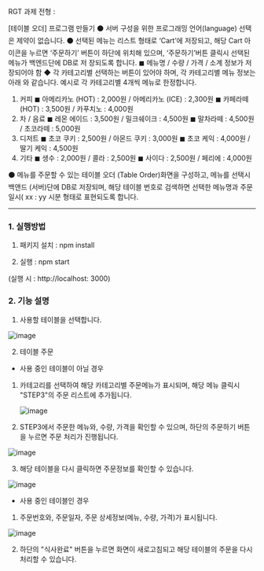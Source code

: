 RGT 과제 전형 : 

[테이블 오더] 프로그램 만들기
⚫ 서버 구성을 위한 프로그래밍 언어(language) 선택은 제약이 없습니다.
⚫ 선택된 메뉴는 리스트 형태로 ‘Cart’에 저장되고, 해당 Cart 아이콘을 누르면 ‘주문하기’
버튼이 하단에 위치해 있으며, ‘주문하기’버튼 클릭시 선택된 메뉴가 백엔드단에 DB로 저
장되도록 합니다.
◼ 메뉴명 / 수량 / 가격 / 소계 정보가 저장되어야 함
◆ 각 카테고리별 선택하는 버튼이 있어야 하며, 각 카테고리별 메뉴 정보는 아래
와 같습니다. 예시로 각 카테고리별 4개씩 메뉴로 한정합니다.
1) 커피
◼ 아메리카노 (HOT) : 2,000원 / 아메리카노 (ICE) : 2,300원
◼ 카페라떼 (HOT) : 3,500원 / 카푸치노 : 4,000원
2) 차 / 음료
◼ 레몬 에이드 : 3,500원 / 밀크쉐이크 : 4,500원
◼ 말차라떼 : 4,500원 / 초코라떼 : 5,000원
3) 디저트
◼ 초코 쿠키 : 2,500원 / 아몬드 쿠키 : 3,000원
◼ 초코 케익 : 4,000원 / 딸기 케익 : 4,500원
4) 기타
◼ 생수 : 2,000원 / 콜라 : 2,500원
◼ 사이다 : 2,500원 / 페리에 : 4,000원

⚫ 메뉴를 주문할 수 있는 테이블 오더 (Table Order)화면을 구성하고, 메뉴를 선택시 백앤드
(서버)단에 DB로 저장되며, 해당 테이블 번호로 검색하면 선택한 메뉴명과 주문일시( xx :
yy 시분 형태로 표현되도록 합니다.

---------------------------------


### 1. 실행방법

1. 패키지 설치 : npm install 

2. 실행 : npm start

(실행 시 : http://localhost: 3000)

### 2. 기능 설명

1. 사용할 테이블을 선택합니다.

![image](https://user-images.githubusercontent.com/103189961/230841200-33e8fffc-7667-4630-a6ae-ca7c95c9da33.png)


2. 테이블 주문

* 사용 중인 테이블이 아닐 경우

1) 카테고리를 선택하여 해당 카테고리별 주문메뉴가 표시되며, 해당 메뉴 클릭시 "STEP3"의 주문 리스트에 추가됩니다.

   ![image](https://user-images.githubusercontent.com/103189961/230839200-33be3fd5-5a6f-4396-9b1c-030b77d2fd42.png)

2) STEP3에서 주문한 메뉴와, 수량, 가격을 확인할 수 있으며, 하단의 주문하기 버튼을 누르면 주문 처리가 진행됩니다.
 
![image](https://user-images.githubusercontent.com/103189961/230839859-53567046-5e75-49e6-8d7d-c71336dba47a.png)

3) 해당 테이블을 다시 클릭하면 주문정보를 확인할 수 있습니다.

![image](https://user-images.githubusercontent.com/103189961/230887557-3fdaac46-e603-4f9d-a52b-d336213f3d9f.png)


* 사용 중인 테이블인 경우

1) 주문번호와, 주문일자, 주문 상세정보(메뉴, 수량, 가격)가 표시됩니다.

![image](https://user-images.githubusercontent.com/103189961/230840292-765607a2-7bfb-4679-b21e-45823c3bebe9.png)

2) 하단의 "식사완료" 버튼을 누르면 화면이 새로고침되고 해당 테이블의 주문을 다시 처리할 수 있습니다. 





